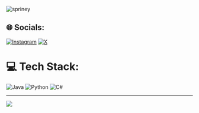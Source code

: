 ![spriney](https://imgur.com/DOFSIga.png)

## 🌐 Socials:
[![Instagram](https://img.shields.io/badge/Instagram-%23E4405F.svg?logo=Instagram&logoColor=white)](https://instagram.com/M7BEDO) [![X](https://img.shields.io/badge/X-black.svg?logo=X&logoColor=white)](https://x.com/spriney) 

# 💻 Tech Stack:
![Java](https://img.shields.io/badge/java-%23ED8B00.svg?style=for-the-badge&logo=openjdk&logoColor=white) ![Python](https://img.shields.io/badge/python-3670A0?style=for-the-badge&logo=python&logoColor=ffdd54) ![C#](https://img.shields.io/badge/c%23-%23239120.svg?style=for-the-badge&logo=csharp&logoColor=white)


---
[![](https://visitcount.itsvg.in/api?id=spriney&icon=1&color=0)]()


